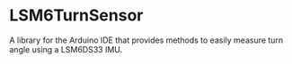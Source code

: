 # LSM6TurnSensor
A library for the Arduino IDE that provides methods to easily measure turn angle using a LSM6DS33 IMU.
